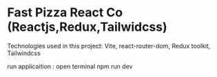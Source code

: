 # Fast Pizza React Co (Reactjs,Redux,Tailwidcss)

Technologies used in this project: Vite, react-router-dom, Redux toolkit, Tailwindcss

run applicaition :
open terminal
npm run dev

